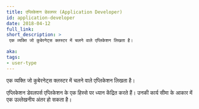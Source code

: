```yaml
---
title: एप्लिकेशन डेवलपर (Application Developer)
id: application-developer
date: 2018-04-12
full_link: 
short_description: >
 एक व्यक्ति जो कुबेरनेट्स क्लस्टर में चलने वाले एप्लिकेशन लिखता है।

aka: 
tags:
- user-type
---
```

 एक व्यक्ति जो कुबेरनेट्स क्लस्टर में चलने वाले एप्लिकेशन लिखता है।

<!--more--> 

एप्लिकेशन डेवलपर्स एप्लिकेशन के एक हिस्से पर ध्यान केंद्रित करते हैं। उनकी कार्य सीमा के आकार में एक उल्लेखनीय अंतर हो सकता है।